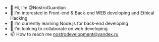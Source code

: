 - 👋 Hi, I’m @NostroGuardian
- 👀 I’m interested in Front-end & Back-end WEB developing and Ethical Hacking
- 🌱 I’m currently learning Node.js for back-end developing
- 💞️ I’m looking to collaborate on web developing
- 📫 How to reach me nostrodevelopment@yandex.ru
